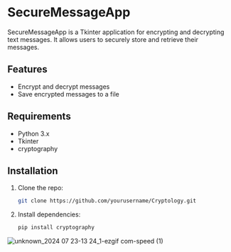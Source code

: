 # SecureMessageApp

SecureMessageApp is a Tkinter application for encrypting and decrypting text messages. It allows users to securely store and retrieve their messages.

## Features

- Encrypt and decrypt messages
- Save encrypted messages to a file

## Requirements

- Python 3.x
- Tkinter
- cryptography

## Installation

1. Clone the repo:
    ```sh
    git clone https://github.com/yourusername/Cryptology.git
    ```

2. Install dependencies:
    ```sh
    pip install cryptography
    ```




![unknown_2024 07 23-13 24_1-ezgif com-speed (1)](https://github.com/user-attachments/assets/77ffe9a1-9c5f-421e-85de-cd441389d91f)
